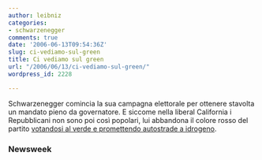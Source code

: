 ```yaml
---
author: leibniz
categories:
- schwarzenegger
comments: true
date: '2006-06-13T09:54:36Z'
slug: ci-vediamo-sul-green
title: Ci vediamo sul green
url: "/2006/06/13/ci-vediamo-sul-green/"
wordpress_id: 2228

---
```

Schwarzenegger comincia la sua campagna elettorale per ottenere stavolta un mandato pieno da governatore. E siccome nella liberal California i Repubblicani non sono poi così popolari, lui abbandona il colore rosso del partito [votandosi al verde e promettendo autostrade a idrogeno](https://www.msnbc.msn.com/id/13249201/site/newsweek/).


### Newsweek
